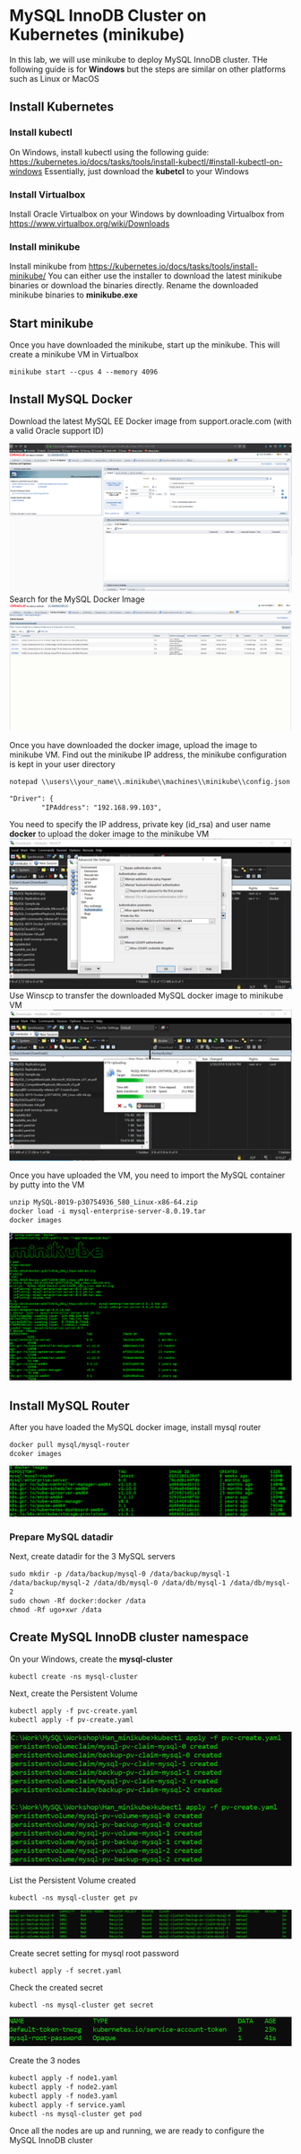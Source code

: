 # MySQL InnoDB Cluster on Kubernetes (minikube)
In this lab, we will use minikube to deploy MySQL InnoDB cluster. THe following guide is for **Windows** but the steps are similar on other platforms such as Linux or MacOS
## Install Kubernetes
### Install kubectl
On Windows, install kubectl using the following guide:
https://kubernetes.io/docs/tasks/tools/install-kubectl/#install-kubectl-on-windows
Essentially, just download the **kubetcl** to your Windows
### Install Virtualbox
Install Oracle Virtualbox on your Windows by downloading Virtualbox from https://www.virtualbox.org/wiki/Downloads
### Install minikube
Install minikube from https://kubernetes.io/docs/tasks/tools/install-minikube/
You can either use the installer to download the latest minikube binaries or download the binaries directly. Rename the downloaded minikube binaries to **minikube.exe**
## Start minikube
Once you have downloaded the minikube, start up the minikube. This will create a minikube VM in Virtualbox
```
minikube start --cpus 4 --memory 4096
```
## Install MySQL Docker
Download the latest MySQL EE Docker image from support.oracle.com (with a valid Oracle support ID)

![Download](img/K1.png)
Search for the MySQL Docker Image
![Search](img/K2.png)

Once you have downloaded the docker image, upload the image to minikube VM.
Find out the minikube IP address, the minikube configuration is kept in your user directory
```
notepad \\users\\your_name\\.minikube\\machines\\minikube\\config.json
```
```
"Driver": {
        "IPAddress": "192.168.99.103",
```
You need to specify the IP address, private key (id_rsa) and user name **docker** to upload the doker image to the minikube VM
![Upload](img/K3.png)
Use Winscp to transfer the downloaded MySQL docker image to minikube VM
![Upload](img/K4.png)

Once you have uploaded the VM, you need to import the MySQL container by putty into the VM
```
unzip MySQL-8019-p30754936_580_Linux-x86-64.zip
docker load -i mysql-enterprise-server-8.0.19.tar
docker images
```
![Docker](img/K5.png)

## Install MySQL Router
After you have loaded the MySQL docker image, install mysql router
```
docker pull mysql/mysql-router
dcoker images
```
![Docker](img/K10.png)

### Prepare MySQL datadir
Next, create datadir for the 3 MySQL servers
```
sudo mkdir -p /data/backup/mysql-0 /data/backup/mysql-1 /data/backup/mysql-2 /data/db/mysql-0 /data/db/mysql-1 /data/db/mysql-2
sudo chown -Rf docker:docker /data
chmod -Rf ugo+xwr /data
```
## Create MySQL InnoDB cluster namespace
On your Windows, create the **mysql-cluster**
```
kubectl create -ns mysql-cluster
```
Next, create the Persistent Volume
```
kubectl apply -f pvc-create.yaml
kubectl apply -f pv-create.yaml
```
![PV](img/K6.png)

List the Persistent Volume created
```
kubectl -ns mysql-cluster get pv
```
![PV List](img/K7.png)

Create secret setting for mysql root password
```
kubectl apply -f secret.yaml
```

Check the created secret
```
kubectl -ns mysql-cluster get secret
```
![secret](img/K8.png)

Create the 3 nodes 
```
kubectl apply -f node1.yaml
kubectl apply -f node2.yaml
kubectl apply -f node3.yaml
kubectl apply -f service.yaml
kubectl -ns mysql-cluster get pod
```

Once all the nodes are up and running, we are ready to configure the MySQL InnoDB cluster

















